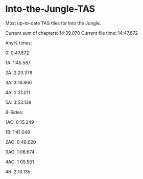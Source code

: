 # Into-the-Jungle-TAS
Most up-to-date TAS files for Into the Jungle.

Current sum of chapters:   14:39.070
Current file time:         14:47.672

Any% times:

0:  0:47.872

1A: 1:45.587

2A: 2:23.378

3A: 3:16.860

4A: 2:31.011

5A: 3:53.138


B-Sides:

1AC: 0:15.249

1B: 1:41.048

2AC: 0:48.620

3AC: 1:06.674

4AC: 1:05.501

4B: 2:10.135